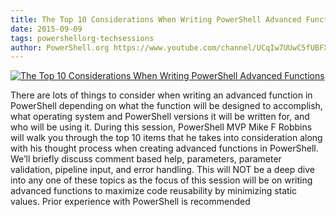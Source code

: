 ```yaml
---
title: The Top 10 Considerations When Writing PowerShell Advanced Functions
date: 2015-09-09
tags: powershellorg-techsessions
author: PowerShell.org https://www.youtube.com/channel/UCqIw7UUwC5fUBFXYX68aMrQ
---
```


[![The Top 10 Considerations When Writing PowerShell Advanced Functions](https://i1.ytimg.com/vi/tcAz4T1Aydo/hqdefault.jpg "The Top 10 Considerations When Writing PowerShell Advanced Functions")](https://www.youtube.com/watch?v=tcAz4T1Aydo)

There are lots of things to consider when writing an advanced function in PowerShell depending on what the function will be designed to accomplish, what operating system and PowerShell versions it will be written for, and who will be using it. During this session, PowerShell MVP Mike F Robbins will walk you through the top 10 items that he takes into consideration along with his thought process when creating advanced functions in PowerShell. We’ll briefly discuss comment based help, parameters, parameter validation, pipeline input, and error handling. This will NOT be a deep dive into any one of these topics as the focus of this session will be on writing advanced functions to maximize code reusability by minimizing static values. Prior experience with PowerShell is recommended
